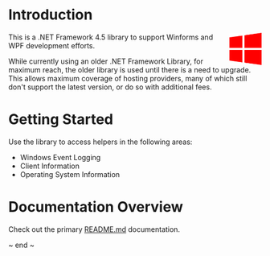 ﻿# Introduction
<img src="Images/windows.png" width="64" align="right" alt="Daikin.DotNetLib.Windows Logo"/>
This is a .NET Framework 4.5 library to support Winforms and WPF development efforts.

While currently using an older .NET Framework Library, for maximum reach, the older library is used until there is a need to upgrade.  This allows maximum coverage of hosting providers, many of which still don't support the latest version, or do so with additional fees.

# Getting Started
Use the library to access helpers in the following areas:

- Windows Event Logging
- Client Information
- Operating System Information

# Documentation Overview
Check out the primary [README.md](../README.md) documentation.

~ end ~
